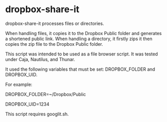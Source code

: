 dropbox-share-it
================

dropbox-share-it processes files or directories.

When handling files, it copies it to the Dropbox Public folder and generates a shortened public link. When handling a directory, it firstly zips it then copies the zip file to the Dropbox Public folder.

This script was intended to be used as a file browser script. It was tested under Caja, Nautilus, and Thunar.

It used the following variables that must be set: DROPBOX_FOLDER and DROPBOX_UID.

For example:

DROPBOX_FOLDER=~/Dropbox/Public

DROPBOX_UID=1234

This script requires googlit.sh.
